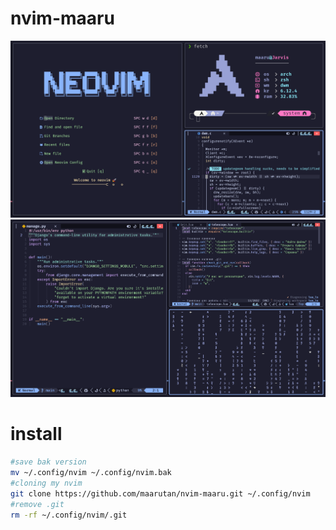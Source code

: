 # nvim-maaru

![](.img/img1.png)
![](.img/img2.png)

# install

```bash
#save bak version
mv ~/.config/nvim ~/.config/nvim.bak
#cloning my nvim
git clone https://github.com/maarutan/nvim-maaru.git ~/.config/nvim
#remove .git
rm -rf ~/.config/nvim/.git
```
